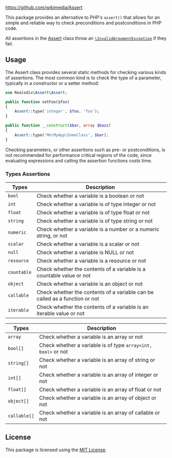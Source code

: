https://github.com/wikimedia/Assert

This package provides an alternative to PHP's `assert()` that allows for an simple and reliable way
to check preconditions and postconditions in PHP code.

All assertions in the [Assert](src/Assert.php) class throw an [`\InvalidArgumentException`](https://www.php.net/manual/en/class.invalidargumentexception.php) if they fail.

Usage
-------

The Assert class provides several static methods for checking various kinds of assertions. The most
common kind is to check the type of a parameter, typically in a constructor or a setter method:

```php
use Realodix\Assert\Assert;

public function setFoo($foo)
{
    Assert::type('integer', $foo, 'foo');
}

public function __construct($bar, array $bazz)
{
    Assert::type('Me\MyApp\SomeClass', $bar);
}
```

Checking parameters, or other assertions such as pre- or postconditions, is not recommended for
performance critical regions of the code, since evaluating expressions and calling the assertion
functions costs time.

### Types Assertions

Types       | Description
----------- | ------------------------------------------------------------------
`bool`      | Check whether a variable is a boolean or not
`int`       | Check whether a variable is of type integer or not
`float`     | Check whether a variable is of type float or not
`string`    | Check whether a variable is of type string or not
`numeric`   | Check whether a variable is a number or a numeric string, or not
`scalar`    | Check whether a variable is a scalar or not
`null`      | Check whether a variable is NULL or not
`resource`  | Check whether a variable is a resource or not
`countable` | Check whether the contents of a variable is a countable value or not
`object`    | Check whether a variable is an object or not
`callable`  | Check whether the contents of a variable can be called as a function or not
`iterable`  | Check whether the contents of a variable is an iterable value or not

Types        | Description
------------ | ------------------------------------------------------------------
`array`      | Check whether a variable is an array or not
`bool[]`     | Check whether a variable is of type `array<int, bool>` or not
`string[]`   | Check whether a variable is an array of string or not
`int[]`      | Check whether a variable is an array of integer or not
`float[]`    | Check whether a variable is an array of float or not
`object[]`   | Check whether a variable is an array of object or not
`callable[]` | Check whether a variable is an array of callable or not




## License

This package is licensed using the [MIT License](/LICENSE).

